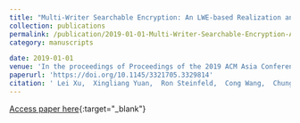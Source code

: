 ```yaml
---
title: "Multi-Writer Searchable Encryption: An LWE-based Realization and Implementation"
collection: publications
permalink: /publication/2019-01-01-Multi-Writer-Searchable-Encryption-An-LWE-based-Realization-and-Implementation
category: manuscripts

date: 2019-01-01
venue: 'In the proceedings of Proceedings of the 2019 ACM Asia Conference on Computer and Communications Security, AsiaCCS 2019, Auckland, New Zealand, July 09-12, 2019'
paperurl: 'https://doi.org/10.1145/3321705.3329814'
citation: ' Lei Xu,  Xingliang Yuan,  Ron Steinfeld,  Cong Wang,  Chungen Xu, &quot;Multi-Writer Searchable Encryption: An LWE-based Realization and Implementation.&quot; In the proceedings of Proceedings of the 2019 ACM Asia Conference on Computer and Communications Security, AsiaCCS 2019, Auckland, New Zealand, July 09-12, 2019, 2019.'
---
```

[Access paper here](https://doi.org/10.1145/3321705.3329814){:target="_blank"}
